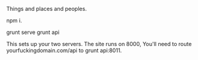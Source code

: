 Things and places and peoples.

npm i.

grunt serve
grunt api

This sets up your two servers. The site runs on 8000, You'll need to route yourfuckingdomain.com/api to grunt api:8011.